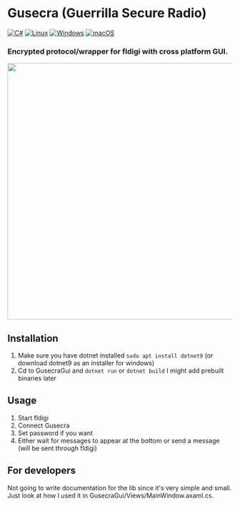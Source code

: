 # Gusecra (Guerrilla Secure Radio)
[![C#](https://img.shields.io/badge/c%23-%23239120.svg?style=for-the-badge&logo=csharp&logoColor=white)](https://img.shields.io/badge/c%23-%23239120.svg?style=for-the-badge&logo=csharp&logoColor=white)
[![Linux](https://img.shields.io/badge/Linux-FCC624?style=for-the-badge&logo=linux&logoColor=black)](https://img.shields.io/badge/Linux-FCC624?style=for-the-badge&logo=linux&logoColor=black)
[![Windows](https://img.shields.io/badge/Windows-0078D6?style=for-the-badge&logo=windows&logoColor=white)](https://img.shields.io/badge/Windows-0078D6?style=for-the-badge&logo=windows&logoColor=white)
[![macOS](https://img.shields.io/badge/mac%20os-000000?style=for-the-badge&logo=macos&logoColor=F0F0F0)](https://img.shields.io/badge/mac%20os-000000?style=for-the-badge&logo=macos&logoColor=F0F0F0)

### Encrypted protocol/wrapper for fldigi with cross platform GUI.
<img src="https://github.com/user-attachments/assets/b5ed217b-ab6e-4562-8c83-a4fd3760d310" width=575>


## Installation 
1. Make sure you have dotnet installed `sudo apt install dotnet9` (or download dotnet9 as an installer for windows)
2. Cd to GusecraGui and `dotnet run` or `dotnet build`
I might add prebuilt binaries later

## Usage
1. Start fldigi
2. Connect Gusecra
3. Set password if you want
4. Either wait for messages to appear at the bottom or send a message (will be sent through fldigi)

## For developers
Not going to write documentation for the lib since it's very simple and small. Just look at how I used it in GusecraGui/Views/MainWindow.axaml.cs.
